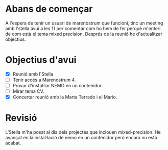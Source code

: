 
# Abans de començar
A l'espera de tenir un usuari de marenostrum que funcioni, tinc un meeting amb l'stella avui a les 11 per comentar com ho hem de fer perquè m'enteri de com està el tema mixed precision. Després de la reunió he d'actualitzar objectius.

# Objectius d'avui
- [x] Reunió amb l'Stella
- [ ] Tenir accés a Marenostrum 4.
- [ ] Provar d'instal·lar NEMO en un contenidor.
- [ ] Mirar tema CV.
- [x] Concertar reunió amb la Marta Terrado i el Mario.

# Revisió


L'Stella m'ha posat al dia dels projectes que inclouen mixed-precision.
He avançat en la instal·lació de nemo en un contenidor però encara no està acabat.































































































































































































































































































































































































































































































































































































































































































































































































































































































































































































































































































































































































































































































































































































































































































































































































































































































































































































































































































































































































































































































































































































































































































































































































































































































































































































































































































































































































































































































































































































































































































































































































































































































































































































































































































































































































































































































































































































































































































































































































































































































































































































































































































































































































































































































































































































































































































































































































































































































































































































































































